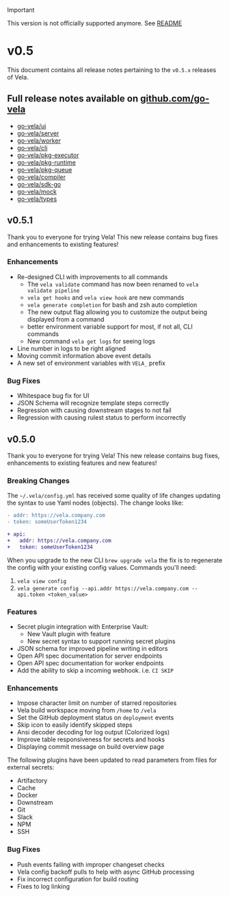 > [!IMPORTANT]
> This version is not officially supported anymore. See [README](./README.md)

# v0.5

This document contains all release notes pertaining to the `v0.5.x` releases of Vela.

## Full release notes available on [github.com/go-vela](https://github.com/go-vela)

* [go-vela/ui](https://github.com/go-vela/ui/releases)
* [go-vela/server](https://github.com/go-vela/server/releases)
* [go-vela/worker](https://github.com/go-vela/worker/releases)
* [go-vela/cli](https://github.com/go-vela/cli/releases)
* [go-vela/pkg-executor](https://github.com/go-vela/pkg-executor/releases)
* [go-vela/pkg-runtime](https://github.com/go-vela/pkg-runtime/releases)
* [go-vela/pkg-queue](https://github.com/go-vela/pkg-queue/releases)
* [go-vela/compiler](https://github.com/go-vela/compiler/releases)
* [go-vela/sdk-go](https://github.com/go-vela/sdk-go/releases)
* [go-vela/mock](https://github.com/go-vela/mock/releases)
* [go-vela/types](https://github.com/go-vela/types/releases)

## v0.5.1

Thank you to everyone for trying Vela! This new release contains bug fixes and enhancements to existing features!

### Enhancements

* Re-designed CLI with improvements to all commands
  * The `vela validate` command has now been renamed to `vela validate pipeline`
  * `vela get hooks` and `vela view hook` are new commands
  * `vela generate completion` for bash and zsh auto completion
  * The new output flag allowing you to customize the output being displayed from a command
  * better environment variable support for most, if not all, CLI commands
  * New command `vela get logs` for seeing logs
* Line number in logs to be right aligned
* Moving commit information above event details
* A new set of environment variables with `VELA_` prefix

### Bug Fixes

* Whitespace bug fix for UI
* JSON Schema will recognize template steps correctly
* Regression with causing downstream stages to not fail
* Regression with causing rulest status to perform incorrectly

## v0.5.0

Thank you to everyone for trying Vela! This new release contains bug fixes, enhancements to existing features and new features!

### Breaking Changes

The `~/.vela/config.yml` has received some quality of life changes updating the syntax to use Yaml nodes (objects). The change looks like:

```diff
- addr: https://vela.company.com
- token: someUserToken1234

+ api:
+   addr: https://vela.company.com
+   token: someUserToken1234
```

When you upgrade to the new CLI `brew upgrade vela` the fix is to regenerate the config with your existing config values. Commands you'll need:

1. `vela view config`
2. `vela generate config --api.addr https://vela.company.com --api.token <token_value>`

### Features

* Secret plugin integration with Enterprise Vault:
  * New Vault plugin with feature
  * New secret syntax to support running secret plugins
* JSON schema for improved pipeline writing in editors
* Open API spec documentation for server endpoints
* Open API spec documentation for worker endpoints
* Add the ability to skip a incoming webhook. i.e. `CI SKIP`

### Enhancements

* Impose character limit on number of starred repositories
* Vela build workspace moving from `/home` to `/vela`
* Set the GitHub deployment status on `deployment` events
* Skip icon to easily identify skipped steps
* Ansi decoder decoding for log output (Colorized logs)
* Improve table responsiveness for secrets and hooks
* Displaying commit message on build overview page

The following plugins have been updated to read parameters from files for external secrets:

* Artifactory
* Cache
* Docker
* Downstream
* Git
* Slack
* NPM
* SSH

### Bug Fixes

* Push events failing with improper changeset checks
* Vela config backoff pulls to help with async GitHub processing
* Fix incorrect configuration for build routing
* Fixes to log linking

